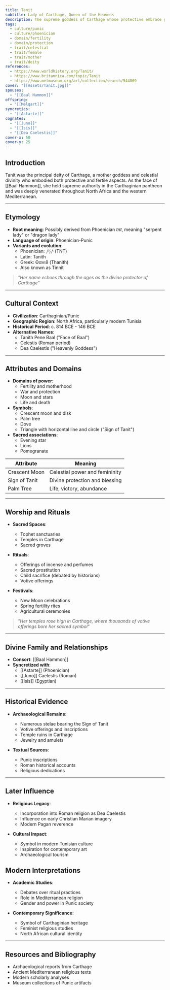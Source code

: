 ```yaml
---
title: Tanit
subtitle: Lady of Carthage, Queen of the Heavens
description: The supreme goddess of Carthage whose protective embrace guided the destiny of North Africa's greatest civilization
tags:
  - culture/punic
  - culture/phoenician
  - domain/fertility
  - domain/protection
  - trait/celestial
  - trait/female
  - trait/mother
  - trait/deity
references:
  - https://www.worldhistory.org/Tanit/
  - https://www.britannica.com/topic/Tanit
  - https://www.metmuseum.org/art/collection/search/544869
cover: "[[Assets/Tanit.jpg]]"
spouses:
  - "[[Baal Hammon]]"
offspring:
  - "[[Melqart]]"
syncretics:
  - "[[Astarte]]"
cognates:
  - "[[Juno]]"
  - "[[Isis]]"
  - "[[Dea Caelestis]]"
cover-x: 50
cover-y: 25
---
```

## Introduction
Tanit was the principal deity of Carthage, a mother goddess and celestial divinity who embodied both protective and fertile aspects. As the face of [[Baal Hammon]], she held supreme authority in the Carthaginian pantheon and was deeply venerated throughout North Africa and the western Mediterranean.

---

## Etymology

- **Root meaning**: Possibly derived from Phoenician *tnt*, meaning "serpent lady" or "dragon lady"
- **Language of origin**: Phoenician-Punic
- **Variants and evolution**:
  - Phoenician: 𐤕𐤍𐤕 (TNT)
  - Latin: Tanith
  - Greek: Θανιθ (Thanith)
  - Also known as Tinnit

> _"Her name echoes through the ages as the divine protector of Carthage"_

---

## Cultural Context

- **Civilization**: Carthaginian/Punic
- **Geographic Region**: North Africa, particularly modern Tunisia
- **Historical Period**: c. 814 BCE - 146 BCE
- **Alternative Names**:
  - Tanith Pene Baal ("Face of Baal")
  - Celestis (Roman period)
  - Dea Caelestis ("Heavenly Goddess")

---

## Attributes and Domains

- **Domains of power**: 
  - Fertility and motherhood
  - War and protection
  - Moon and stars
  - Life and death
- **Symbols**: 
  - Crescent moon and disk
  - Palm tree
  - Dove
  - Triangle with horizontal line and circle ("Sign of Tanit")
- **Sacred associations**: 
  - Evening star
  - Lions
  - Pomegranate

| Attribute | Meaning |
|----------------|---------------------------------|
| Crescent Moon | Celestial power and femininity |
| Sign of Tanit | Divine protection and blessing |
| Palm Tree | Life, victory, abundance |

---

## Worship and Rituals

- **Sacred Spaces**:
  - Tophet sanctuaries
  - Temples in Carthage
  - Sacred groves
  
- **Rituals**:
  - Offerings of incense and perfumes
  - Sacred prostitution
  - Child sacrifice (debated by historians)
  - Votive offerings

- **Festivals**:
  - New Moon celebrations
  - Spring fertility rites
  - Agricultural ceremonies

> _"Her temples rose high in Carthage, where thousands of votive offerings bore her sacred symbol"_

---

## Divine Family and Relationships

- **Consort**: [[Baal Hammon]]
- **Syncretized with**:
  - [[Astarte]] (Phoenician)
  - [[Juno]] Caelestis (Roman)
  - [[Isis]] (Egyptian)

---

## Historical Evidence

- **Archaeological Remains**:
  - Numerous stelae bearing the Sign of Tanit
  - Votive offerings and inscriptions
  - Temple ruins in Carthage
  - Jewelry and amulets

- **Textual Sources**:
  - Punic inscriptions
  - Roman historical accounts
  - Religious dedications

---

## Later Influence

- **Religious Legacy**:
  - Incorporation into Roman religion as Dea Caelestis
  - Influence on early Christian Marian imagery
  - Modern Pagan reverence

- **Cultural Impact**:
  - Symbol in modern Tunisian culture
  - Inspiration for contemporary art
  - Archaeological tourism

## Modern Interpretations

- **Academic Studies**:
  - Debates over ritual practices
  - Role in Mediterranean religion
  - Gender and power in Punic society

- **Contemporary Significance**:
  - Symbol of Carthaginian heritage
  - Feminist religious studies
  - North African cultural identity

---

## Resources and Bibliography

- Archaeological reports from Carthage
- Ancient Mediterranean religious texts
- Modern scholarly analyses
- Museum collections of Punic artifacts